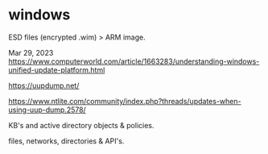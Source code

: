 # windows


ESD files (encrypted .wim) > ARM image.

Mar 29, 2023
https://www.computerworld.com/article/1663283/understanding-windows-unified-update-platform.html

https://uupdump.net/

https://www.ntlite.com/community/index.php?threads/updates-when-using-uup-dump.2578/

KB's and active directory objects & policies.

files, networks, directories & API's.
